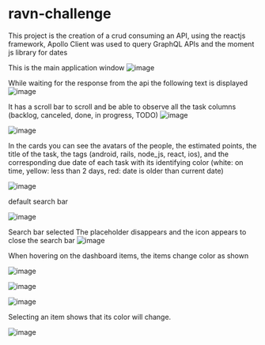 # ravn-challenge
 This project is the creation of a crud consuming an API, using the reactjs framework, 
 Apollo Client was used to query GraphQL APIs and the moment js library for dates
 
 This is the main application window
![image](https://user-images.githubusercontent.com/64295965/159102509-5d044ffc-04ff-4944-98cd-f65f6687663d.png)


While waiting for the response from the api the following text is displayed
![image](https://user-images.githubusercontent.com/64295965/159102721-b30532c5-cdf9-4b42-b1b6-42ab9144f78a.png)


It has a scroll bar to scroll and be able to observe all the task columns (backlog, canceled, done, in progress, TODO)
![image](https://user-images.githubusercontent.com/64295965/159103077-e4ab4c41-7496-4eea-b365-29ab912a996a.png)


![image](https://user-images.githubusercontent.com/64295965/159103148-1c53b680-dab6-4e01-96b0-bd317d410e3f.png)


In the cards you can see the avatars of the people, the estimated points, the title of the task, the tags (android, rails, node_js, react, ios), and the corresponding due date of each task with its identifying color (white: on time, yellow: less than 2 days, red: date is older than current date)

![image](https://user-images.githubusercontent.com/64295965/159103173-ff15e069-40ee-490d-856d-784739c7ecd5.png)


default search bar

![image](https://user-images.githubusercontent.com/64295965/159103451-0f3aef22-d332-456d-ab70-2ef79ea51c9e.png)


Search bar selected
The placeholder disappears and the icon appears to close the search bar
![image](https://user-images.githubusercontent.com/64295965/159103471-41b87e89-a3c9-43d7-b5d5-8f0fcd6ad029.png)

When hovering on the dashboard items, the items change color as shown


![image](https://user-images.githubusercontent.com/64295965/159103664-b86ccb01-a59c-4614-b0bb-6bcc0e0206e0.png)

![image](https://user-images.githubusercontent.com/64295965/159103606-f08f9db0-7445-46c4-8343-c0da174e9ef9.png)

![image](https://user-images.githubusercontent.com/64295965/159103733-d44bd6d1-4844-4006-ac6e-ab42050c4f8a.png)

Selecting an item shows that its color will change.


![image](https://user-images.githubusercontent.com/64295965/159103787-18ad66f8-3a08-44eb-b6d5-714f7394d821.png)



